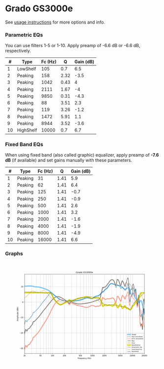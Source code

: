 # Grado GS3000e
See [usage instructions](https://github.com/jaakkopasanen/AutoEq#usage) for more options and info.

### Parametric EQs
You can use filters 1-5 or 1-10. Apply preamp of -6.6 dB or -6.6 dB, respectively.

|   # | Type      |   Fc (Hz) |    Q |   Gain (dB) |
|-----|-----------|-----------|------|-------------|
|   1 | LowShelf  |       105 | 0.7  |         6.5 |
|   2 | Peaking   |       158 | 2.32 |        -3.5 |
|   3 | Peaking   |      1042 | 0.43 |         4   |
|   4 | Peaking   |      2111 | 1.67 |        -4   |
|   5 | Peaking   |      9850 | 0.31 |        -4.3 |
|   6 | Peaking   |        88 | 3.51 |         2.3 |
|   7 | Peaking   |       119 | 3.26 |        -1.2 |
|   8 | Peaking   |      1472 | 5.91 |         1.1 |
|   9 | Peaking   |      8944 | 3.52 |        -3.6 |
|  10 | HighShelf |     10000 | 0.7  |         6.7 |

### Fixed Band EQs
When using fixed band (also called graphic) equalizer, apply preamp of **-7.6 dB** (if available) and set gains manually with these parameters.

|   # | Type    |   Fc (Hz) |    Q |   Gain (dB) |
|-----|---------|-----------|------|-------------|
|   1 | Peaking |        31 | 1.41 |         5.9 |
|   2 | Peaking |        62 | 1.41 |         6.4 |
|   3 | Peaking |       125 | 1.41 |        -0.7 |
|   4 | Peaking |       250 | 1.41 |        -0.9 |
|   5 | Peaking |       500 | 1.41 |         2.6 |
|   6 | Peaking |      1000 | 1.41 |         3.2 |
|   7 | Peaking |      2000 | 1.41 |        -1.6 |
|   8 | Peaking |      4000 | 1.41 |        -1.9 |
|   9 | Peaking |      8000 | 1.41 |        -4.9 |
|  10 | Peaking |     16000 | 1.41 |         6.6 |

### Graphs
![](./Grado%20GS3000e.png)
